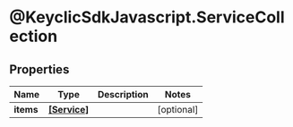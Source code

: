 # @KeyclicSdkJavascript.ServiceCollection

## Properties
Name | Type | Description | Notes
------------ | ------------- | ------------- | -------------
**items** | [**[Service]**](Service.md) |  | [optional] 


